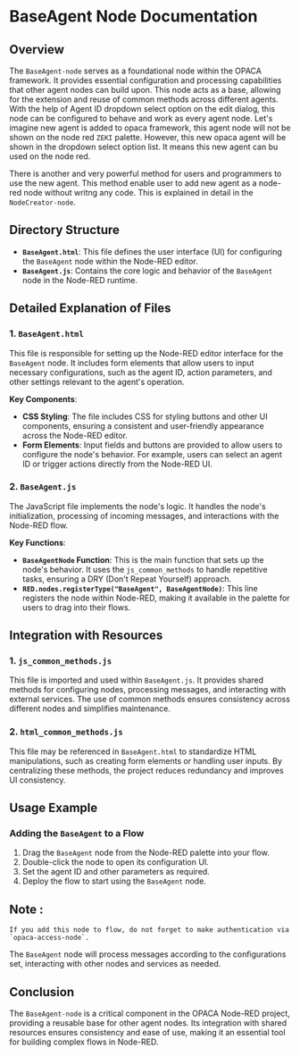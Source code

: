 
# BaseAgent Node Documentation

## Overview
The `BaseAgent-node` serves as a foundational node within the OPACA framework. It provides essential configuration and processing capabilities that other agent nodes can build upon. This node acts as a base, allowing for the extension and reuse of common methods across different agents.
With the help of Agent ID dropdown select option on the edit dialog, this node can be configured to behave and work as every agent node.
Let's imagine new agent is added to opaca framework, this agent node will not be shown on the node red `ZEKI` palette.
However, this new opaca agent will be shown in the dropdown select option list. It means this new agent can bu used on the node red.

There is another and very powerful method for users and programmers to use the new agent. This method enable user to add new agent as a node-red node
without writng any code. This is explained in detail in the `NodeCreator-node`.

## Directory Structure

- **`BaseAgent.html`**: This file defines the user interface (UI) for configuring the `BaseAgent` node within the Node-RED editor.
- **`BaseAgent.js`**: Contains the core logic and behavior of the `BaseAgent` node in the Node-RED runtime.

## Detailed Explanation of Files

### 1. `BaseAgent.html`
This file is responsible for setting up the Node-RED editor interface for the `BaseAgent` node. It includes form elements that allow users to input necessary configurations, such as the agent ID, action parameters, and other settings relevant to the agent's operation.

**Key Components**:
- **CSS Styling**: The file includes CSS for styling buttons and other UI components, ensuring a consistent and user-friendly appearance across the Node-RED editor.
- **Form Elements**: Input fields and buttons are provided to allow users to configure the node's behavior. For example, users can select an agent ID or trigger actions directly from the Node-RED UI.

### 2. `BaseAgent.js`
The JavaScript file implements the node's logic. It handles the node's initialization, processing of incoming messages, and interactions with the Node-RED flow.

**Key Functions**:
- **`BaseAgentNode` Function**: This is the main function that sets up the node's behavior. It uses the `js_common_methods` to handle repetitive tasks, ensuring a DRY (Don't Repeat Yourself) approach.
- **`RED.nodes.registerType("BaseAgent", BaseAgentNode)`**: This line registers the node within Node-RED, making it available in the palette for users to drag into their flows.

## Integration with Resources

### 1. `js_common_methods.js`
This file is imported and used within `BaseAgent.js`. It provides shared methods for configuring nodes, processing messages, and interacting with external services. The use of common methods ensures consistency across different nodes and simplifies maintenance.

### 2. `html_common_methods.js`
This file may be referenced in `BaseAgent.html` to standardize HTML manipulations, such as creating form elements or handling user inputs. By centralizing these methods, the project reduces redundancy and improves UI consistency.

## Usage Example

### Adding the `BaseAgent` to a Flow
1. Drag the `BaseAgent` node from the Node-RED palette into your flow.
2. Double-click the node to open its configuration UI.
3. Set the agent ID and other parameters as required.
4. Deploy the flow to start using the `BaseAgent` node.

## Note : 
    If you add this node to flow, do not forget to make authentication via `opaca-access-node`.


The `BaseAgent` node will process messages according to the configurations set, interacting with other nodes and services as needed.

## Conclusion
The `BaseAgent-node` is a critical component in the OPACA Node-RED project, providing a reusable base for other agent nodes. Its integration with shared resources ensures consistency and ease of use, making it an essential tool for building complex flows in Node-RED.
